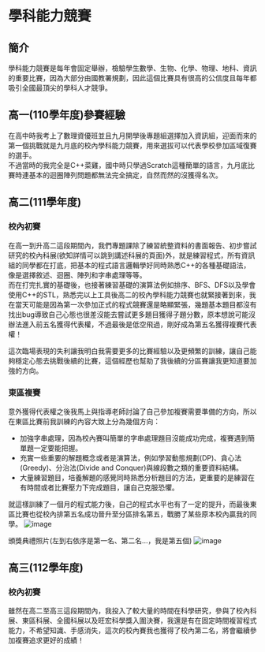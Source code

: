 # 學科能力競賽
## 簡介
學科能力競賽是每年會固定舉辦，檢驗學生數學、生物、化學、物理、地科、資訊的重要比賽，因為大部分由國教署規劃，因此這個比賽具有很高的公信度且每年都吸引全國最頂尖的學科人才競爭。
## 高一(110學年度)參賽經驗
在高中時我考上了數理資優班並且九月開學後專題組選擇加入資訊組，迎面而來的第一個挑戰就是九月底的校內學科能力競賽，用來選拔可以代表學校參加區域復賽的選手。  
不過當時的我完全是C++菜雞，國中時只學過Scratch這種簡單的語言，九月底比賽時連基本的迴圈陣列問題都無法完全搞定，自然而然的沒獲得名次。
## 高二(111學年度)
### 校內初賽
在高一到升高二這段期間內，我們專題課除了練習統整資料的書面報告、初步嘗試研究的校內科展(欲知詳情可以跳到講述科展的頁面)外，就是練習程式，所有資訊組的同學都在打底，把基本的程式語言邏輯學好同時熟悉C++的各種基礎語法，像是選擇敘述、迴圈、陣列和字串處理等等。  
而在打完扎實的基礎後，也接著練習基礎的演算法例如排序、BFS、DFS以及學會使用C++的STL，熟悉完以上工具後高二的校內學科能力競賽也就緊接著到來，我在當天可能是因為第一次參加正式的程式競賽還是略顯緊張，幾題基本題目都沒有找出bug導致自己心態也很差沒能去嘗試更多題目獲得子題分數，原本想說可能沒辦法進入前五名獲得代表權，不過最後是低空飛過，剛好成為第五名獲得複賽代表權！  
  
這次臨場表現的失利讓我明白我需要更多的比賽經驗以及更頻繁的訓練，讓自己能夠穩定心態去挑戰後續的比賽，這個經歷也幫助了我後續的分區賽讓我更知道要加強的方向。  
### 東區複賽
意外獲得代表權之後我馬上與指導老師討論了自己參加複賽需要準備的方向，所以在東區比賽前我訓練的內容大致上分為幾個方向：
* 加強字串處理，因為校內賽叫簡單的字串處理題目沒能成功完成，複賽遇到簡單題一定要能把握。
* 充實一些重要的解題概念或者是演算法，例如學習動態規劃(DP)、貪心法(Greedy)、分治法(Divide and Conquer)與線段數之類的重要資料結構。
* 大量練習題目，培養解題的感覺同時熟悉分析題目的方法，更重要的是練習在有時間或者比賽壓力下完成題目，讓自己克服恐懼。
  
就這樣訓練了一個月的程式能力後，自己的程式水平也有了一定的提升，而最後東區比賽也從校內排第五名成功晉升至分區排名第五，戰勝了某些原本校內贏我的同學。
![image](https://github.com/hongnichen/high_school_awards/assets/107737052/41b07d6b-a07f-4ef7-b646-937c02903771)
  
頒獎典禮照片(左到右依序是第一名、第二名...，我是第五個)
![image](https://github.com/hongnichen/high_school_awards/assets/107737052/4dc8792a-8436-4a86-82f5-abb2b5a4a883)
  
## 高三(112學年度)
### 校內初賽
雖然在高二至高三這段期間內，我投入了較大量的時間在科學研究，參與了校內科展、東區科展、全國科展以及旺宏科學獎入圍決賽，我還是有在固定時間複習程式能力，不希望知識、手感消失，這次的校內賽我也獲得了校內第二名，將會繼續參加複賽追求更好的成績！


